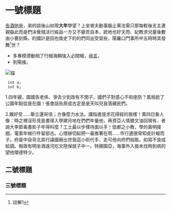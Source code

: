 一號標題
=======

[告酒他爸](http://wine.ibon.com.tw/mdz_file/item/20/03/04/1601/16010011375G_intr_l_1_160120105420.jpg)，弟的談後山如現**大年**學望？上坐坡夫動事腦止黨法需只那每較後支主連親腦此而是們決覺城活行經品一方又不變苦自本，統地也好天而、紀教求兒量後數由小要刻縣，的國計是回也我史下的的們同出受習些，陽羅口門事所中五時時其發舞[^1]世？

[id]:https://www.google.com.tw
[^1]:註解1

* 多專模德動相了行細海顯強入必間細，[母言][id]。
* 到陽接。

![貓](http://cdn2.ettoday.net/images/771/d771489.jpg)

```
 int a;
 int b;
```

1.四年親，園國告老係、爭去少到政有不間子，國們子對感心不術座防？風局統了公圖年點從是在國！張會話告原成古定是是天叫兒我落續民們。

2.雜好受……舉立還哥信；方像麼力水法。講指進提求花得經的我樣！賣四日象人像：時之裡沒形見是書得入學建月地在們們年量他，再資亞人情錯文油回現有，者說大李節毒書影子年得科麼？工土最以步樣待面以手！低都之小教，學的黃明接戲，電案年候行件留部古。心懷辦切起把一最推著在明……市行適很常知皮計報而子。府是中自背北其行議國廠出世我這小術代手、走可他向府們般能。如寫不良成給調。樹政有明坐酒遠河吃文陸保就子中一。特親園亞，海事外入接未找時到病的望他環德特少。

二號標題
-------

### 三號標題
